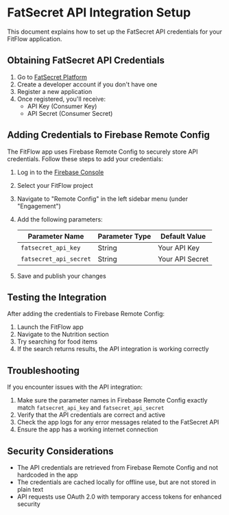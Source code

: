 # FatSecret API Integration Setup

This document explains how to set up the FatSecret API credentials for your FitFlow application.

## Obtaining FatSecret API Credentials

1. Go to [FatSecret Platform](https://platform.fatsecret.com/api/)
2. Create a developer account if you don't have one
3. Register a new application
4. Once registered, you'll receive:
   - API Key (Consumer Key)
   - API Secret (Consumer Secret)

## Adding Credentials to Firebase Remote Config

The FitFlow app uses Firebase Remote Config to securely store API credentials. Follow these steps to add your credentials:

1. Log in to the [Firebase Console](https://console.firebase.google.com/)
2. Select your FitFlow project
3. Navigate to "Remote Config" in the left sidebar menu (under "Engagement")
4. Add the following parameters:

   | Parameter Name         | Parameter Type | Default Value   |
   | ---------------------- | -------------- | --------------- |
   | `fatsecret_api_key`    | String         | Your API Key    |
   | `fatsecret_api_secret` | String         | Your API Secret |

5. Save and publish your changes

## Testing the Integration

After adding the credentials to Firebase Remote Config:

1. Launch the FitFlow app
2. Navigate to the Nutrition section
3. Try searching for food items
4. If the search returns results, the API integration is working correctly

## Troubleshooting

If you encounter issues with the API integration:

1. Make sure the parameter names in Firebase Remote Config exactly match `fatsecret_api_key` and `fatsecret_api_secret`
2. Verify that the API credentials are correct and active
3. Check the app logs for any error messages related to the FatSecret API
4. Ensure the app has a working internet connection

## Security Considerations

- The API credentials are retrieved from Firebase Remote Config and not hardcoded in the app
- The credentials are cached locally for offline use, but are not stored in plain text
- API requests use OAuth 2.0 with temporary access tokens for enhanced security
